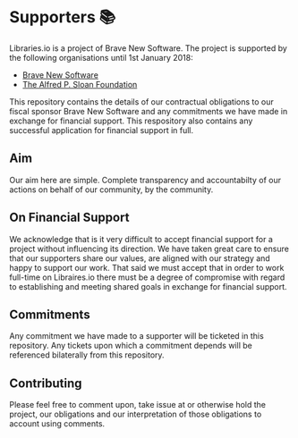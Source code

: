 # Supporters &#128218;

Libraries.io is a project of Brave New Software. The project is supported by the following organisations until 1st January 2018:

* [Brave New Software](http://www.bravenewsoftware.org/)
* [The Alfred P. Sloan Foundation](https://sloan.org/programs/digital-technology)

This repository contains the details of our contractual obligations to our fiscal sponsor Brave New Software and any commitments we have made in exchange for financial support. This respository also contains any successful application for financial support in full. 

## Aim

Our aim here are simple. Complete transparency and accountabilty of our actions on behalf of our community, by the community. 

## On Financial Support

We acknowledge that is it very difficult to accept financial support for a project without influencing its direction. We have taken great care to ensure that our supporters share our values, are aligned with our strategy and happy to support our work. That said we must accept that in order to work full-time on Libraires.io there must be a degree of compromise with regard to establishing and meeting shared goals in exchange for financial support. 

## Commitments

Any commitment we have made to a supporter will be ticketed in this repository. Any tickets upon which a commitment depends will be referenced bilaterally from this repository. 

## Contributing

Please feel free to comment upon, take issue at or otherwise hold the project, our obligations and our interpretation of those obligations to account using comments. 
